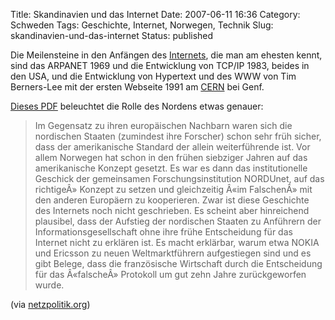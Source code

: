 Title: Skandinavien und das Internet
Date: 2007-06-11 16:36
Category: Schweden
Tags: Geschichte, Internet, Norwegen, Technik
Slug: skandinavien-und-das-internet
Status: published

Die Meilensteine in den Anfängen des
[Internets](http://de.wikipedia.org/wiki/Internet), die man am ehesten
kennt, sind das ARPANET 1969 und die Entwicklung von TCP/IP 1983, beides
in den USA, und die Entwicklung von Hypertext und des WWW von Tim
Berners-Lee mit der ersten Webseite 1991 am
[CERN](http://de.wikipedia.org/wiki/CERN) bei Genf.

[Dieses
PDF](http://ig.cs.tu-berlin.de/ma/bl/ap/2007/BerndLutterbeck-InternetHerausforderungenFuerDieInformationsgesellschaft-2007-06-21.pdf)
beleuchtet die Rolle des Nordens etwas genauer:

> Im Gegensatz zu ihren europäischen Nachbarn waren sich die nordischen
> Staaten (zumindest ihre Forscher) schon sehr früh sicher, dass der
> amerikanische Standard der allein weiterführende ist. Vor allem
> Norwegen hat schon in den frühen siebziger Jahren auf das
> amerikanische Konzept gesetzt. Es war es dann das institutionelle
> Geschick der gemeinsamen Forschungsinstitution NORDUnet, auf das
> richtigeÂ» Konzept zu setzen und gleichzeitig Â«im FalschenÂ» mit den
> anderen Europäern zu kooperieren. Zwar ist diese Geschichte des
> Internets noch nicht geschrieben. Es scheint aber hinreichend
> plausibel, dass der Aufstieg der nordischen Staaten zu Anführern der
> Informationsgesellschaft ohne ihre frühe Entscheidung für das Internet
> nicht zu erklären ist. Es macht erklärbar, warum etwa NOKIA und
> Ericsson zu neuen Weltmarktführern aufgestiegen sind und es gibt
> Belege, dass die französische Wirtschaft durch die Entscheidung für
> das Â«falscheÂ» Protokoll um gut zehn Jahre zurückgeworfen wurde.

(via
[netzpolitik.org](http://netzpolitik.org/2007/internetgeschichte-genordet/))

